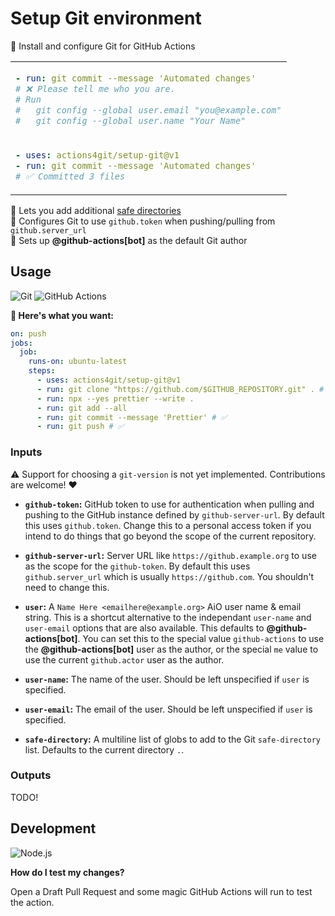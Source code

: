 # Setup Git environment

🔶 Install and configure Git for GitHub Actions

<table align=center><td>

```yml
- run: git commit --message 'Automated changes'
# ❌ Please tell me who you are.
# Run
#   git config --global user.email "you@example.com"
#   git config --global user.name "Your Name"
```

<tr><td>

```yml
- uses: actions4git/setup-git@v1
- run: git commit --message 'Automated changes'
# ✅ Committed 3 files
```

</table>

📂 Lets you add additional [safe directories] \
🔑 Configures Git to use `github.token` when pushing/pulling from `github.server_url`
\
👤 Sets up <b>@github-actions\[bot\]</b> as the default Git author

## Usage

![Git](https://img.shields.io/static/v1?style=for-the-badge&message=Git&color=F05032&logo=Git&logoColor=FFFFFF&label=)
![GitHub Actions](https://img.shields.io/static/v1?style=for-the-badge&message=GitHub+Actions&color=2088FF&logo=GitHub+Actions&logoColor=FFFFFF&label=)

**🚀 Here's what you want:**

```yml
on: push
jobs:
  job:
    runs-on: ubuntu-latest
    steps:
      - uses: actions4git/setup-git@v1
      - run: git clone "https://github.com/$GITHUB_REPOSITORY.git" . # ✅
      - run: npx --yes prettier --write .
      - run: git add --all
      - run: git commit --message 'Prettier' # ✅
      - run: git push # ✅
```

### Inputs

⚠️ Support for choosing a `git-version` is not yet implemented. Contributions
are welcome! ❤️

- **`github-token`:** GitHub token to use for authentication when pulling and
  pushing to the GitHub instance defined by `github-server-url`. By default this
  uses `github.token`. Change this to a personal access token if you intend to
  do things that go beyond the scope of the current repository.

- **`github-server-url`:** Server URL like `https://github.example.org` to use
  as the scope for the `github-token`. By default this uses `github.server_url`
  which is usually `https://github.com`. You shouldn't need to change this.

- **`user`:** A `Name Here <emailhere@example.org>` AiO user name & email
  string. This is a shortcut alternative to the independant `user-name` and
  `user-email` options that are also available. This defaults to
  <b>@github-actions\[bot\]</b>. You can set this to the special value
  `github-actions` to use the <b>@github-actions\[bot\]</b> user as the author,
  or the special `me` value to use the current `github.actor` user as the
  author.

- **`user-name`:** The name of the user. Should be left unspecified if `user` is
  specified.

- **`user-email`:** The email of the user. Should be left unspecified if `user`
  is specified.

- **`safe-directory`:** A multiline list of globs to add to the Git
  `safe-directory` list. Defaults to the current directory `.`.

### Outputs

TODO!

## Development

![Node.js](https://img.shields.io/static/v1?style=for-the-badge&message=Node.js&color=339933&logo=Node.js&logoColor=FFFFFF&label=)

**How do I test my changes?**

Open a Draft Pull Request and some magic GitHub Actions will run to test the
action.

<!-- prettier-ignore-start -->
[safe directories]: https://git-scm.com/docs/git-config/2.35.2#Documentation/git-config.txt-safedirectory
<!-- prettier-ignore-end -->

